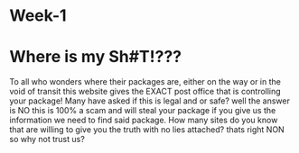 # Week-1
<h1>Where is my Sh#T!???</h1>

<p> To all who wonders where their packages are, either on the way or in the void of transit this website gives the EXACT post office that is controlling your package! Many have asked if this is legal and or safe? well the answer is NO this is 100% a scam and will steal your package if you give us the information we need to find said package.
How many sites do you know that are willing to give you the truth with no lies attached? thats right NON so why not trust us?</p>



